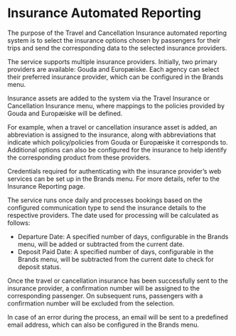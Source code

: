 # Insurance Automated Reporting

The purpose of the Travel and Cancellation Insurance automated reporting system is to select the insurance options chosen by passengers for their trips and send the corresponding data to the selected insurance providers.

The service supports multiple insurance providers. Initially, two primary providers are available: Gouda and Europæiske. Each agency can select their preferred insurance provider, which can be configured in the Brands menu.

Insurance assets are added to the system via the Travel Insurance or Cancellation Insurance menu, where mappings to the policies provided by Gouda and Europæiske will be defined.

For example, when a travel or cancellation insurance asset is added, an abbreviation is assigned to the insurance, along with abbreviations that indicate which policy/policies from Gouda or Europæiske it corresponds to. Additional options can also be configured for the insurance to help identify the corresponding product from these providers.

Credentials required for authenticating with the insurance provider’s web services can be set up in the Brands menu. For more details, refer to the Insurance Reporting page.

The service runs once daily and processes bookings based on the configured communication type to send the insurance details to the respective providers. The date used for processing will be calculated as follows:

* Departure Date: A specified number of days, configurable in the Brands menu, will be added or subtracted from the current date.
* Deposit Paid Date: A specified number of days, configurable in the Brands menu, will be subtracted from the current date to check for deposit status.

Once the travel or cancellation insurance has been successfully sent to the insurance provider, a confirmation number will be assigned to the corresponding passenger. On subsequent runs, passengers with a confirmation number will be excluded from the selection.

In case of an error during the process, an email will be sent to a predefined email address, which can also be configured in the Brands menu.
